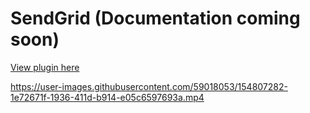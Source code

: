 # SendGrid (Documentation coming soon)

[View plugin here](https://github.com/medusajs/medusa/tree/master/packages/medusa-plugin-sendgrid)


https://user-images.githubusercontent.com/59018053/154807282-1e72671f-1936-411d-b914-e05c6597693a.mp4